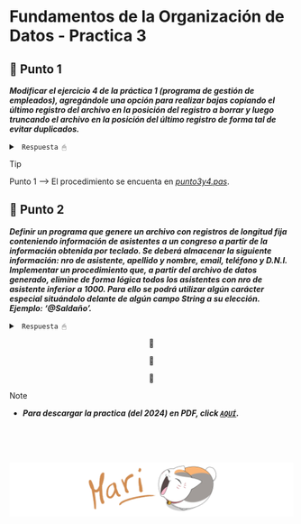 # Fundamentos de la Organización de Datos - Practica 3

## 🔵 Punto 1

***Modificar el ejercicio 4 de la práctica 1 (programa de gestión de empleados),
agregándole una opción para realizar bajas copiando el último registro del archivo en
la posición del registro a borrar y luego truncando el archivo en la posición del último
registro de forma tal de evitar duplicados.***

<details><summary> <code> Respuesta 🖱 </code></summary><br>

~~~
procedure baja(var arc_emp:empleado); 
var
    nro,aux:integer;
    emp:empleR;
    existe:boolean;
begin
    Reset(arc_emp);
    read(arc_emp,emp);
    WriteLn('Ingrese numero de empleado a eliminar');
    read(nro);
    existe:=false;
    while(not Eof(arc_emp) or (not existe))do begin
        read(arc_emp,emp);
        if(nro<>emp.nro)then
          existe:=true;
    end;
    if (existe) then begin
      aux:=FilePos(arc_emp)-1; {me guardo la posición del registro a sobreescribir}
      Seek(arc_emp,FilePos(arc_emp)-1); {voy a la posicion del ultimo registro en el archivo}
      read(arc_emp,emp); {leo el ultimo registro del archivo}
      Seek(arc_emp,aux); {vuelvo a la posicion del registro a sobreescribir}
      Write(arc_emp,emp); {guardo el ultimo registro en esta posicion}
      Seek(arc_emp,FilePos(arc_emp)-1); {apunto a la posicion del ultimo registro}
      Truncate(arc_emp); {la trunco}
    end;
end;
~~~

</details>

>[!TIP]
>
> Punto 1 --> El procedimiento se encuenta en [*punto3y4.pas*](/practica1/punto3y4.pas).

## 🔵 Punto 2

***Definir un programa que genere un archivo con registros de longitud fija conteniendo información de asistentes a un congreso a partir de la información obtenida por teclado. Se deberá almacenar la siguiente información: nro de asistente, apellido y nombre, email, teléfono y D.N.I. Implementar un procedimiento que, a partir del archivo de datos generado, elimine de forma lógica todos los asistentes con nro de asistente inferior a 1000. Para ello se podrá utilizar algún carácter especial situándolo delante de algún campo String a su elección. Ejemplo: ‘@Saldaño’.***

<details><summary> <code> Respuesta 🖱 </code></summary><br>

~~~

~~~

</details>

<p align=center>🔵</p>
<p align=center>🔵</p>
<p align=center>🔵</p>


>[!NOTE]
>
> * ***Para descargar la practica (del 2024) en PDF, click [<code>AQUÍ</code>](https://drive.google.com/file/d/1SQitB1Q9bsS3azl4tFKMQryw7hZCEiFR/view?usp=sharing).***


<br>
<br>
<br>


<p><img align="center" src="https://github.com/Marimari2342/Marimari2342/blob/main/firmagith.png" alt="marigit"/></p>